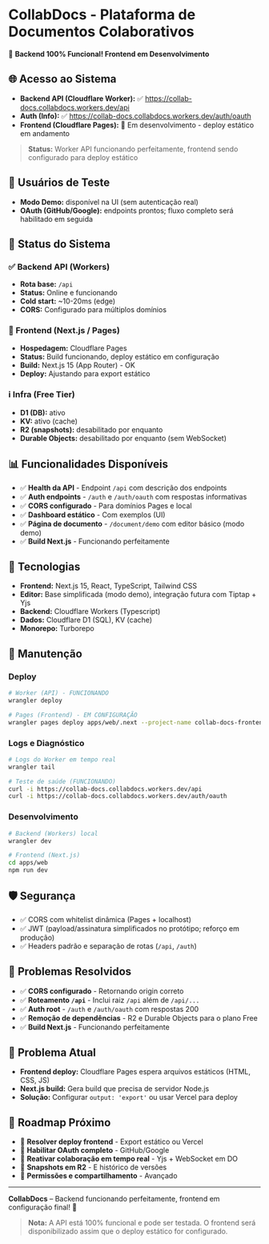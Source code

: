 # CollabDocs - Plataforma de Documentos Colaborativos

🎉 **Backend 100% Funcional! Frontend em Desenvolvimento**

## 🌐 Acesso ao Sistema

- **Backend API (Cloudflare Worker):** ✅ https://collab-docs.collabdocs.workers.dev/api
- **Auth (Info):** ✅ https://collab-docs.collabdocs.workers.dev/auth/oauth
- **Frontend (Cloudflare Pages):** 🔄 Em desenvolvimento - deploy estático em andamento

> **Status:** Worker API funcionando perfeitamente, frontend sendo configurado para deploy estático

## 👤 Usuários de Teste

- **Modo Demo:** disponível na UI (sem autenticação real)
- **OAuth (GitHub/Google):** endpoints prontos; fluxo completo será habilitado em seguida

## 🚀 Status do Sistema

### ✅ Backend API (Workers)
- **Rota base:** `/api`
- **Status:** Online e funcionando
- **Cold start:** ~10-20ms (edge)
- **CORS:** Configurado para múltiplos domínios

### 🔄 Frontend (Next.js / Pages)
- **Hospedagem:** Cloudflare Pages
- **Status:** Build funcionando, deploy estático em configuração
- **Build:** Next.js 15 (App Router) - OK
- **Deploy:** Ajustando para export estático

### ℹ️ Infra (Free Tier)
- **D1 (DB):** ativo
- **KV:** ativo (cache)
- **R2 (snapshots):** desabilitado por enquanto
- **Durable Objects:** desabilitado por enquanto (sem WebSocket)

## 📊 Funcionalidades Disponíveis

- ✅ **Health da API** - Endpoint `/api` com descrição dos endpoints
- ✅ **Auth endpoints** - `/auth` e `/auth/oauth` com respostas informativas
- ✅ **CORS configurado** - Para domínios Pages e local
- ✅ **Dashboard estático** - Com exemplos (UI)
- ✅ **Página de documento** - `/document/demo` com editor básico (modo demo)
- ✅ **Build Next.js** - Funcionando perfeitamente

## 🔧 Tecnologias

- **Frontend:** Next.js 15, React, TypeScript, Tailwind CSS
- **Editor:** Base simplificada (modo demo), integração futura com Tiptap + Yjs
- **Backend:** Cloudflare Workers (Typescript)
- **Dados:** Cloudflare D1 (SQL), KV (cache)
- **Monorepo:** Turborepo

## 🔄 Manutenção

### Deploy
```bash
# Worker (API) - FUNCIONANDO
wrangler deploy

# Pages (Frontend) - EM CONFIGURAÇÃO
wrangler pages deploy apps/web/.next --project-name collab-docs-frontend --commit-dirty=true
```

### Logs e Diagnóstico
```bash
# Logs do Worker em tempo real
wrangler tail

# Teste de saúde (FUNCIONANDO)
curl -i https://collab-docs.collabdocs.workers.dev/api
curl -i https://collab-docs.collabdocs.workers.dev/auth/oauth
```

### Desenvolvimento
```bash
# Backend (Workers) local
wrangler dev

# Frontend (Next.js)
cd apps/web
npm run dev
```

## 🛡️ Segurança

- ✅ CORS com whitelist dinâmica (Pages + localhost)
- ✅ JWT (payload/assinatura simplificados no protótipo; reforço em produção)
- ✅ Headers padrão e separação de rotas (`/api`, `/auth`)

## 🎯 Problemas Resolvidos

- ✅ **CORS configurado** - Retornando origin correto
- ✅ **Roteamento `/api`** - Inclui raiz `/api` além de `/api/...`
- ✅ **Auth root** - `/auth` e `/auth/oauth` com respostas 200
- ✅ **Remoção de dependências** - R2 e Durable Objects para o plano Free
- ✅ **Build Next.js** - Funcionando perfeitamente

## 🔧 Problema Atual

- **Frontend deploy:** Cloudflare Pages espera arquivos estáticos (HTML, CSS, JS)
- **Next.js build:** Gera build que precisa de servidor Node.js
- **Solução:** Configurar `output: 'export'` ou usar Vercel para deploy

## 📝 Roadmap Próximo

- 🔄 **Resolver deploy frontend** - Export estático ou Vercel
- 🔄 **Habilitar OAuth completo** - GitHub/Google
- 🔄 **Reativar colaboração em tempo real** - Yjs + WebSocket em DO
- 🔄 **Snapshots em R2** - E histórico de versões
- 🔄 **Permissões e compartilhamento** - Avançado

---

**CollabDocs** – Backend funcionando perfeitamente, frontend em configuração final! 🚀

> **Nota:** A API está 100% funcional e pode ser testada. O frontend será disponibilizado assim que o deploy estático for configurado.